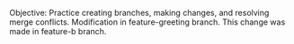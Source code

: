 Objective: Practice creating branches, making changes, and resolving merge conflicts.
Modification in feature-greeting branch.
This change was made in feature-b branch.
